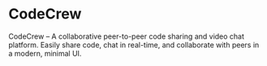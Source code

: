 # CodeCrew
CodeCrew – A collaborative peer-to-peer code sharing and video chat platform. Easily share code, chat in real-time, and collaborate with peers in a modern, minimal UI.
